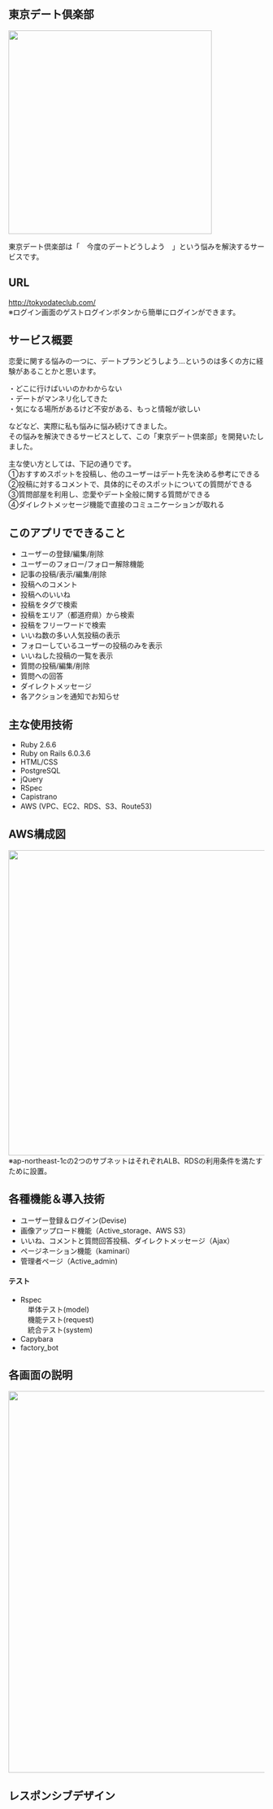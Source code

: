## 東京デート倶楽部

  
<img src="https://user-images.githubusercontent.com/67146063/120076691-d6de4e80-c0e1-11eb-890b-9a31ac536cf3.png" width="400px">

東京デート倶楽部は「　今度のデートどうしよう　」という悩みを解決するサービスです。


## URL
http://tokyodateclub.com/  
※ログイン画面のゲストログインボタンから簡単にログインができます。

## サービス概要 
恋愛に関する悩みの一つに、デートプランどうしよう…というのは多くの方に経験があることかと思います。    

・どこに行けばいいのかわからない  
・デートがマンネリ化してきた  
・気になる場所があるけど不安がある、もっと情報が欲しい 

などなど、実際に私も悩みに悩み続けてきました。  
その悩みを解決できるサービスとして、この「東京デート倶楽部」を開発いたしました。  

主な使い方としては、下記の通りです。  
①おすすめスポットを投稿し、他のユーザーはデート先を決める参考にできる  
②投稿に対するコメントで、具体的にそのスポットについての質問ができる  
③質問部屋を利用し、恋愛やデート全般に関する質問ができる  
④ダイレクトメッセージ機能で直接のコミュニケーションが取れる  

## このアプリでできること
- ユーザーの登録/編集/削除
- ユーザーのフォロー/フォロー解除機能
- 記事の投稿/表示/編集/削除
- 投稿へのコメント
- 投稿へのいいね
- 投稿をタグで検索
- 投稿をエリア（都道府県）から検索
- 投稿をフリーワードで検索
- いいね数の多い人気投稿の表示
- フォローしているユーザーの投稿のみを表示
- いいねした投稿の一覧を表示
- 質問の投稿/編集/削除
- 質問への回答
- ダイレクトメッセージ
- 各アクションを通知でお知らせ

## 主な使用技術
- Ruby 2.6.6
- Ruby on Rails 6.0.3.6
- HTML/CSS
- PostgreSQL
- jQuery
- RSpec
- Capistrano
- AWS (VPC、EC2、RDS、S3、Route53)


## AWS構成図

<img src="https://user-images.githubusercontent.com/67146063/120066689-94514d80-c0b2-11eb-9169-02da88b6b922.png" width="600px">
※ap-northeast-1cの2つのサブネットはそれぞれALB、RDSの利用条件を満たすために設置。


## 各種機能＆導入技術
- ユーザー登録＆ログイン(Devise)
- 画像アップロード機能（Active_storage、AWS S3）
- いいね、コメントと質問回答投稿、ダイレクトメッセージ（Ajax）
- ページネーション機能（kaminari）
- 管理者ページ（Active_admin)


#### テスト
- Rspec  
　単体テスト(model)  
　機能テスト(request)  
　統合テスト(system)  
- Capybara  
- factory_bot  

## 各画面の説明
<img src="https://user-images.githubusercontent.com/67146063/120078674-91268380-c0eb-11eb-9319-05cfa1fce6b8.png" width="750px">

## レスポンシブデザイン
